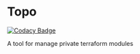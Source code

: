 # Topo

[![Codacy Badge](https://api.codacy.com/project/badge/Grade/ff04ed95a4794a2395c94c22d60c3699)](https://app.codacy.com/gh/juanesech/topo?utm_source=github.com&utm_medium=referral&utm_content=juanesech/topo&utm_campaign=Badge_Grade_Settings)

A tool for manage private terraform modules

